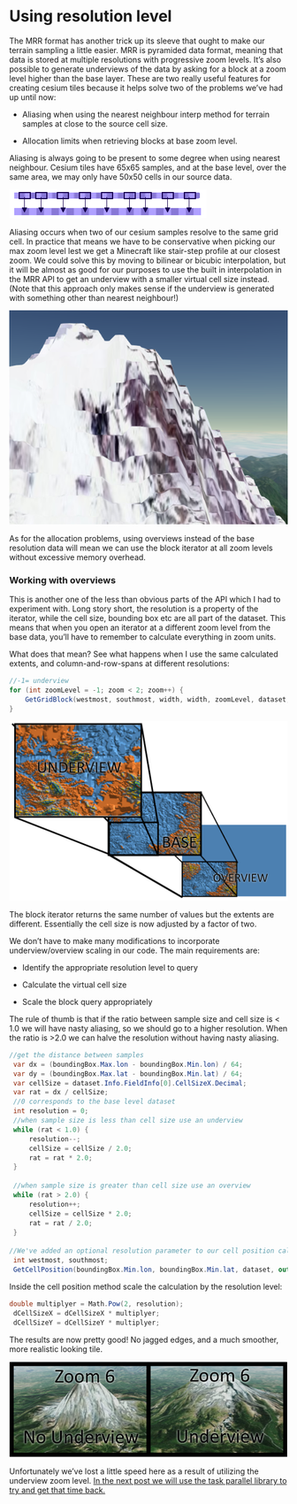 # Using resolution level

The MRR format has another trick up its sleeve that ought to make our terrain sampling a little easier.  MRR is pyramided data format, meaning that data is stored at multiple resolutions with progressive zoom levels. It’s also possible to generate underviews of the data by asking for a block at a zoom level higher than the base layer. These are two really useful features for creating cesium tiles because it helps solve two of the problems we’ve had up until now:

* Aliasing when using the nearest neighbour interp method for terrain samples at close to the source cell size.

* Allocation limits when retrieving blocks at base zoom level.

Aliasing is always going to be present to some degree when using nearest neighbour.  Cesium tiles have 65x65 samples, and at the base level, over the same area, we may only have 50x50 cells in our source data.  

![Alias](images\image_8.png)

Aliasing occurs when two of our cesium samples resolve to the same grid cell. In practice that means we have to be conservative when picking our max zoom level lest we get a Minecraft like stair-step profile at our closest zoom.  We could solve this by moving to bilinear or bicubic interpolation, but it will be almost as good for our purposes to use the built in interpolation in the MRR API to get an underview with a smaller virtual cell size instead. (Note that this approach only makes sense if the underview is generated with something other than nearest neighbour!)

![Stairstep](images\image_9.png)

As for the allocation problems, using overviews instead of the base resolution data will mean we can use the block iterator at all zoom levels without excessive memory overhead.

### Working with overviews

This is another one of the less than obvious parts of the API which I had to experiment with. Long story short, the resolution is a property of the iterator, while the cell size, bounding box etc are all part of the dataset.  This means that when you open an iterator at a different zoom level from the base data, you’ll have to remember to calculate everything in zoom units.

What does that mean? See what happens when I use the same calculated extents, and column-and-row-spans at different resolutions:
```c#
//-1= underview
for (int zoomLevel = -1; zoom < 2; zoom++) {
    GetGridBlock(westmost, southmost, width, width, zoomLevel, dataset, out actualData, out actualValid);
}
```
![view Levels](images\image_10.png)

The block iterator returns the same number of values but the extents are different.  Essentially the cell size is now adjusted by a factor of two.

 We don’t have to make many modifications to incorporate underview/overview scaling in our code.  The main requirements are:

* Identify the appropriate resolution level to query

* Calculate the virtual cell size

* Scale the block query appropriately

The rule of thumb is that if the ratio between sample size and cell size is < 1.0 we will have nasty aliasing, so we should go to a higher resolution.  When the ratio is >2.0 we can halve the resolution without having nasty aliasing.
```c#
//get the distance between samples
 var dx = (boundingBox.Max.lon - boundingBox.Min.lon) / 64;
 var dy = (boundingBox.Max.lat - boundingBox.Min.lat) / 64;
 var cellSize = dataset.Info.FieldInfo[0].CellSizeX.Decimal;
 var rat = dx / cellSize;
 //0 corresponds to the base level dataset
 int resolution = 0;
 //when sample size is less than cell size use an underview
 while (rat < 1.0) {
     resolution--;
     cellSize = cellSize / 2.0;
     rat = rat * 2.0;
 }

 //when sample size is greater than cell size use an overview
 while (rat > 2.0) {
     resolution++;
     cellSize = cellSize * 2.0;
     rat = rat / 2.0;
 }

//We've added an optional resolution parameter to our cell position calculation
 int westmost, southmost;
 GetCellPosition(boundingBox.Min.lon, boundingBox.Min.lat, dataset, out westmost, out southmost, resolution);
```
Inside the cell position method scale the calculation by the resolution level:

```c#
double multiplyer = Math.Pow(2, resolution);
 dCellSizeX = dCellSizeX * multiplyer;
 dCellSizeY = dCellSizeY * multiplyer;
```
The results are now pretty good! No jagged edges, and a much smoother, more realistic looking tile.

![Smoothing comparison](images\image_11.png)

Unfortunately we’ve lost a little speed here as a result of utilizing the underview zoom level.  [In the next post we will use the task parallel library to try and get that time back.](ParallelProcessing.md)
